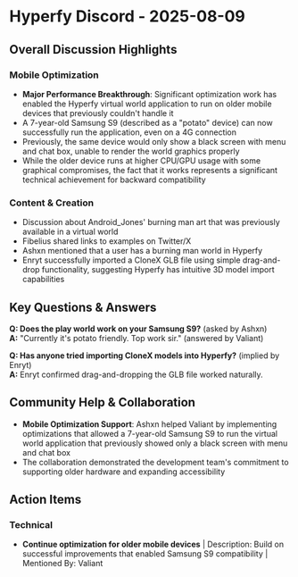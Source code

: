 # Hyperfy Discord - 2025-08-09

## Overall Discussion Highlights

### Mobile Optimization
- **Major Performance Breakthrough**: Significant optimization work has enabled the Hyperfy virtual world application to run on older mobile devices that previously couldn't handle it
- A 7-year-old Samsung S9 (described as a "potato" device) can now successfully run the application, even on a 4G connection
- Previously, the same device would only show a black screen with menu and chat box, unable to render the world graphics properly
- While the older device runs at higher CPU/GPU usage with some graphical compromises, the fact that it works represents a significant technical achievement for backward compatibility

### Content & Creation
- Discussion about Android_Jones' burning man art that was previously available in a virtual world
- Fibelius shared links to examples on Twitter/X
- Ashxn mentioned that a user has a burning man world in Hyperfy
- Enryt successfully imported a CloneX GLB file using simple drag-and-drop functionality, suggesting Hyperfy has intuitive 3D model import capabilities

## Key Questions & Answers

**Q: Does the play world work on your Samsung S9?** (asked by Ashxn)  
**A:** "Currently it's potato friendly. Top work sir." (answered by Valiant)

**Q: Has anyone tried importing CloneX models into Hyperfy?** (implied by Enryt)  
**A:** Enryt confirmed drag-and-dropping the GLB file worked naturally.

## Community Help & Collaboration

- **Mobile Optimization Support**: Ashxn helped Valiant by implementing optimizations that allowed a 7-year-old Samsung S9 to run the virtual world application that previously showed only a black screen with menu and chat box
- The collaboration demonstrated the development team's commitment to supporting older hardware and expanding accessibility

## Action Items

### Technical
- **Continue optimization for older mobile devices** | Description: Build on successful improvements that enabled Samsung S9 compatibility | Mentioned By: Valiant